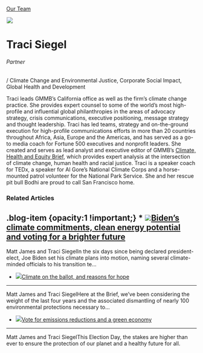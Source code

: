 





[Our Team](/who-we-are/team/)


![](data:image/gif;base64,R0lGODlhAQABAAAAACH5BAEKAAEALAAAAAABAAEAAAICTAEAOw==)![](https://www.gmmb.com/wp-content/uploads/2015/11/Traci-Siegel-new-468x468.jpg)


Traci Siegel
============


###### Partner 
  / Climate Change and Environmental Justice, Corporate Social Impact, Global Health and Development


Traci leads GMMB’s California office as well as the firm’s climate change practice. She provides expert counsel to some of the world’s most high-profile and influential global philanthropies in the areas of advocacy strategy, crisis communications, executive positioning, message strategy and thought leadership. Traci has led teams, strategy and on-the-ground execution for high-profile communications efforts in more than 20 countries throughout Africa, Asia, Europe and the Americas, and has served as a go-to media coach for Fortune 500 executives and nonprofit leaders. She created and serves as lead analyst and executive editor of GMMB’s [Climate, Health and Equity Brief](https://www.gmmb.com/blog/), which provides expert analysis at the intersection of climate change, human health and racial justice. Traci is a speaker coach for TEDx, a speaker for Al Gore’s National Climate Corps and a horse-mounted patrol volunteer for the National Park Service. She and her rescue pit bull Bodhi are proud to call San Francisco home.









### Related Articles







 .blog-item {opacity:1 !important;} * ![](data:image/gif;base64,R0lGODlhAQABAAAAACH5BAEKAAEALAAAAAABAAEAAAICTAEAOw==)![](https://www.gmmb.com/wp-content/uploads/2020/11/joe_biden_ap_jpg-380x200.jpeg)[Biden’s climate commitments, clean energy potential and voting for a brighter future](https://www.gmmb.com/news/bidens-climate-commitments-clean-energy-potential-and-voting-for-a-brighter-future/)
-----------------------------------------------------------------------------------------------------------------------------------------------------------------------------------------------------

Matt James and Traci SiegelIn the six days since being declared president-elect, Joe Biden set his climate plans into motion, naming several climate-minded officials to his transition te…
* ![](data:image/gif;base64,R0lGODlhAQABAAAAACH5BAEKAAEALAAAAAABAAEAAAICTAEAOw==)![](https://www.gmmb.com/wp-content/uploads/2020/11/vote4-380x200.png)[Climate on the ballot, and reasons for hope](https://www.gmmb.com/news/climate-on-the-ballot-and-reasons-for-hope/)
--------------------------------------------------------------------------------------------------------------------

Matt James and Traci SiegelHere at the Brief, we’ve been considering the weight of the last four years and the associated dismantling of nearly 100 environmental protections necessary to…
* ![](data:image/gif;base64,R0lGODlhAQABAAAAACH5BAEKAAEALAAAAAABAAEAAAICTAEAOw==)![](https://www.gmmb.com/wp-content/uploads/2020/11/whprotest-380x200.jpg)[Vote for emissions reductions and a green economy](https://www.gmmb.com/news/vote-for-emissions-reductions-a-green-economy-and-protecting-our-planet/)
-------------------------------------------------------------------------------------------------------------------------------------------------------

Matt James and Traci SiegelThis Election Day, the stakes are higher than ever to ensure the protection of our planet and a healthy future for all.


 





